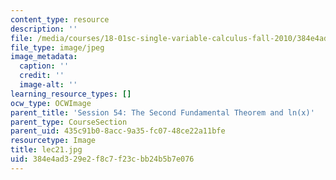 ```yaml
---
content_type: resource
description: ''
file: /media/courses/18-01sc-single-variable-calculus-fall-2010/384e4ad329e2f8c7f23cbb24b5b7e076_lec21.jpg
file_type: image/jpeg
image_metadata:
  caption: ''
  credit: ''
  image-alt: ''
learning_resource_types: []
ocw_type: OCWImage
parent_title: 'Session 54: The Second Fundamental Theorem and ln(x)'
parent_type: CourseSection
parent_uid: 435c91b0-8acc-9a35-fc07-48ce22a11bfe
resourcetype: Image
title: lec21.jpg
uid: 384e4ad3-29e2-f8c7-f23c-bb24b5b7e076
---
```

